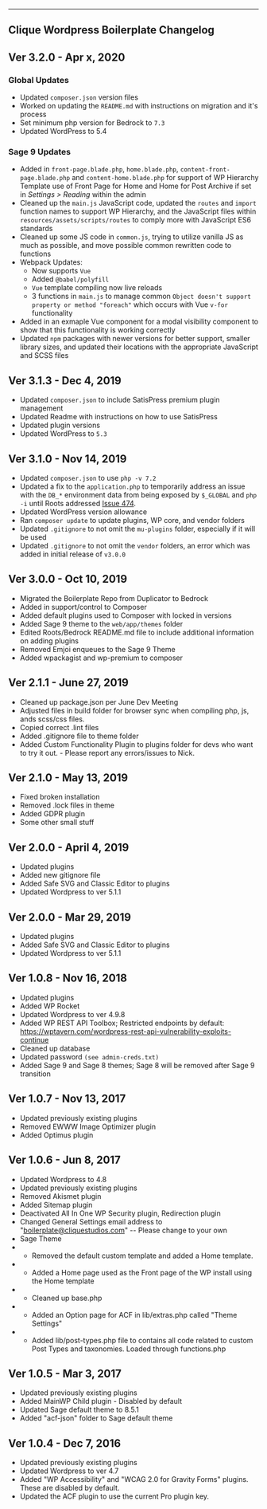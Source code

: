 --------------------------------------------------------------
Clique Wordpress Boilerplate Changelog
--------------------------------------------------------------
## Ver 3.2.0 - Apr x, 2020

### Global Updates
* Updated `composer.json` version files
* Worked on updating the `README.md` with instructions on migration and it's process
* Set minimum php version for Bedrock to `7.3`
* Updated WordPress to 5.4
### Sage 9 Updates
* Added in `front-page.blade.php`, `home.blade.php`, `content-front-page.blade.php` and `content-home.blade.php` for support of WP Hierarchy Template use of Front Page for Home and Home for Post Archive if set in *Settings > Reading* within the admin
* Cleaned up the `main.js` JavaScript code, updated the `routes` and `import` function names to support WP Hierarchy, and the JavaScript files within `resources/assets/scripts/routes` to comply more with JavaScript ES6 standards
* Cleaned up some JS code in `common.js`, trying to utilize vanilla JS as much as possible, and move possible common rewritten code to functions
* Webpack Updates:
    * Now supports `Vue`
    * Added `@babel/polyfill`
    * `Vue` template compiling now live reloads
    * 3 functions in `main.js` to manage common `Object doesn't support property or method "foreach"` which occurs with Vue `v-for` functionality
* Added in an exmaple Vue component for a modal visibility component to show that this functionality is working correctly
* Updated `npm` packages with newer versions for better support, smaller library sizes, and updated their locations with the appropriate JavaScript and SCSS files


## Ver 3.1.3 - Dec 4, 2019

* Updated `composer.json` to include SatisPress premium plugin management
* Updated Readme with instructions on how to use SatisPress
* Updated plugin versions
* Updated WordPress to `5.3`

## Ver 3.1.0 - Nov 14, 2019

* Updated `composer.json` to use `php -v 7.2`
* Updated a fix to the `application.php` to temporarily address an issue with the `DB_*` environment data from being exposed by `$_GLOBAL` and `php -i` until Roots addressed [Issue 474](https://github.com/roots/bedrock/issues/474).
* Updated WordPress version allowance 
* Ran `composer update` to update plugins, WP core, and vendor folders
* Updated `.gitignore` to not omit the `mu-plugins` folder, especially if it will be used
* Updated `.gitignore` to not omit the `vendor` folders, an error which was added in initial release of `v3.0.0`

## Ver 3.0.0 - Oct 10, 2019

* Migrated the Boilerplate Repo from Duplicator to Bedrock
* Added in support/control to Composer
* Added default plugins used to Composer with locked in versions
* Added Sage 9 theme to the `web/app/themes` folder
* Edited Roots/Bedrock README.md file to include additional information on adding plugins 
* Removed Emjoi enqueues to the Sage 9 Theme
* Added wpackagist and wp-premium to composer

## Ver 2.1.1 - June 27, 2019

* Cleaned up package.json per June Dev Meeting
* Adjusted files in build folder for browser sync when compiling php, js, ands scss/css files.
* Copied correct .lint files
* Added .gitignore file to theme folder
* Added Custom Functionality Plugin to plugins folder for devs who want to try it out. - Please report any errors/issues to Nick.

## Ver 2.1.0 - May 13, 2019

* Fixed broken installation
* Removed .lock files in theme
* Added GDPR plugin
* Some other small stuff


## Ver 2.0.0 - April 4, 2019

* Updated plugins
* Added new gitignore file
* Added Safe SVG and Classic Editor to plugins
* Updated Wordpress to ver 5.1.1
 

## Ver 2.0.0 - Mar 29, 2019

* Updated plugins
* Added Safe SVG and Classic Editor to plugins
* Updated Wordpress to ver 5.1.1

## Ver 1.0.8 - Nov 16, 2018

* Updated plugins
* Added WP Rocket
* Updated Wordpress to ver 4.9.8
* Added WP REST API Toolbox; Restricted endpoints by default: https://wptavern.com/wordpress-rest-api-vulnerability-exploits-continue
* Cleaned up database
* Updated password `(see admin-creds.txt)`
* Added Sage 9 and Sage 8 themes; Sage 8 will be removed after Sage 9 transition


## Ver 1.0.7 - Nov 13, 2017

* Updated previously existing plugins
* Removed EWWW Image Optimizer plugin
* Added Optimus plugin

## Ver 1.0.6 - Jun 8, 2017

* Updated Wordpress to 4.8
* Updated previously existing plugins
* Removed Akismet plugin
* Added Sitemap plugin
* Deactivated All In One WP Security plugin, Redirection plugin
* Changed General Settings email address to "boilerplate@cliquestudios.com" -- Please change to your own
* Sage Theme
* * Removed the default custom template and added a Home template.
* * Added a Home page used as the Front page of the WP install using the Home template
* * Cleaned up base.php
* * Added an Option page for ACF in lib/extras.php called "Theme Settings"
* * Added lib/post-types.php file to contains all code related to custom Post Types and taxonomies. Loaded through functions.php

## Ver 1.0.5 - Mar 3, 2017

* Updated previously existing plugins
* Added MainWP Child plugin - Disabled by default
* Updated Sage default theme to 8.5.1
* Added "acf-json" folder to Sage default theme

## Ver 1.0.4 - Dec 7, 2016

* Updated previously existing plugins
* Updated Wordpress to ver 4.7
* Added "WP Accessibility" and "WCAG 2.0 for Gravity Forms" plugins. These are disabled by default.
* Updated the ACF plugin to use the current Pro plugin key.
